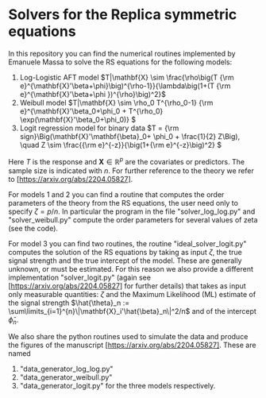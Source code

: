 # Solvers for the Replica symmetric equations

In this repository you can find the numerical routines implemented by Emanuele Massa to solve the RS equations for the following models:

1) Log-Logistic AFT model  $T|\mathbf{X} \sim  \frac{\rho\big(T {\rm e}^{\mathbf{X}'\beta+\phi}\big)^{\rho-1}}{\lambda\big(1+(T {\rm e}^{\mathbf{X}'\beta+\phi })^{\rho}\big)^2}$
2) Weibull model $T|\mathbf{X} \sim \rho_0 T^{\rho_0-1} {\rm e}^{\mathbf{X}'\beta_0+\phi_0 + T^{\rho_0} \exp(\mathbf{X}'\beta_0+\phi_0)} \$
4) Logit regression model for binary data $T = {\rm sign}\Big(\mathbf{X}'\mathbf{\beta}_0+ \phi_0 + \frac{1}{2} Z\Big), \quad Z \sim \frac{{\rm e}^{-z}}{\big(1+{\rm e}^{-z}\big)^2} $

Here $T$ is the response and $\mathbf{X}\in\mathbb{R}^p$ are the covariates or predictors.
The sample size is indicated with $n$.
For further reference to the theory we refer to [https://arxiv.org/abs/2204.05827].

For models 1 and 2 you can find a routine that computes the order parameters of the theory from the RS equations, the user need only to specify $\zeta = p/n$. In particular the program in the file "solver_log_log.py" and "solver_weibull.py" compute the order parameters for several values of zeta (see the code).

For model 3 you can find two routines, the routine "ideal_solver_logit.py" computes the solution of the RS equations by taking as input $\zeta$, the true signal strength and the true intercept of the model. These are generally unknown, or must be estimated. For this reason we also provide a different implementation "solver_logit.py" (again see [https://arxiv.org/abs/2204.05827] for further details) that takes as input only measurable quantities: $\zeta$ and the Maximum Likelihood (ML) estimate of the signal strength $\hat{\theta}_n := \sum\limits_{i=1}^{n}\|\mathbf{X}_i'\hat{\beta}_n\|^2/n$ and of the intercept $\hat{\phi}_n$.

We also share the python routines used to simulate the data and produce the figures of the manuscript [https://arxiv.org/abs/2204.05827]. These are named 
1) "data_generator_log_log.py"
2) "data_generator_weibull.py"
3) "data_generator_logit.py"
for the three models respectively.
